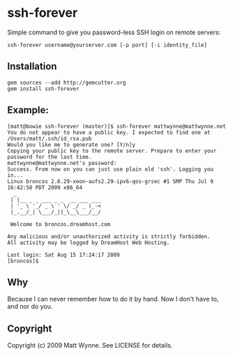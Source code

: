 # ssh-forever

Simple command to give you password-less SSH login on remote servers:

    ssh-forever username@yourserver.com [-p port] [-i identity_file]

## Installation

    gem sources --add http://gemcutter.org
    gem install ssh-forever

## Example:

    [matt@bowie ssh-forever (master)]$ ssh-forever mattwynne@mattwynne.net
    You do not appear to have a public key. I expected to find one at /Users/matt/.ssh/id_rsa.pub
    Would you like me to generate one? [Y/n]y
    Copying your public key to the remote server. Prepare to enter your password for the last time.
    mattwynne@mattwynne.net's password:
    Success. From now on you can just use plain old 'ssh'. Logging you in...
    Linux broncos 2.6.29-xeon-aufs2.29-ipv6-qos-grsec #1 SMP Thu Jul 9 16:42:58 PDT 2009 x86_64
      _
     | |__ _ _ ___ _ _  __ ___ ___
     | '_ \ '_/ _ \ ' \/ _/ _ (_-<
     |_.__/_| \___/_||_\__\___/__/

     Welcome to broncos.dreamhost.com

    Any malicious and/or unauthorized activity is strictly forbidden.
    All activity may be logged by DreamHost Web Hosting.

    Last login: Sat Aug 15 17:24:17 2009
    [broncos]$

## Why

Because I can never remember how to do it by hand. Now I don't have to, and nor do you.

## Copyright

Copyright (c) 2009 Matt Wynne. See LICENSE for details.
